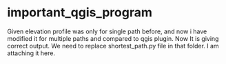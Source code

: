 # important_qgis_program
Given elevation profile was only for single path before, and now i have modified it for multiple paths and compared to qgis plugin. Now It is giving correct output. 
We need to replace shortest_path.py file in that folder.
I am attaching it here.
